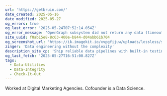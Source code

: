 ```yaml
---
url: 'https://getbruin.com/'
date_created: 2025-05-16
date_modified: 2025-05-27
og_errors: true
og_last_error: '2025-05-24T07:52:14.054Z'
og_error_message: 'OpenGraph subsystem did not return any data (timeout or crash).'
site_uuid: f0ab15e8-8c63-400e-b844-d04abb61b704
og_screenshot_url: 'https://ik.imagekit.io/xvpgfijuw/uploads/lossless/screenshots/20250527_Bruin_og_screenshot.jpeg'
zinger: 'Data engineering without the complexity'
description_site_cp: 'Ship reliable data pipelines with built-in testing, documentation, and monitoring.'
og_last_fetch: '2025-05-27T16:51:00.827Z'
tags:
  - Data-Utilities
  - Data-Integrity
  - Check-It-Out
---
```


Worked at Digital Marketing Agencies. 
Cofounder is a Data Science. 
